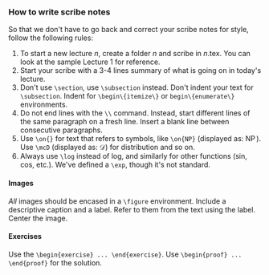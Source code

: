 ### How to write scribe notes

So that we don't have to go back and correct your scribe notes for style, follow the following rules:

1. To start a new lecture $n$, create a folder $n$ and scribe in $n$.tex. You can look at the sample Lecture 1 for reference. 
2. Start your scribe with a 3-4 lines summary of what is going on in today's lecture.
3. Don't use `\section`, use `\subsection` instead.  Don't indent your text for `\subsection`. Indent for `\begin\{itemize\}` or `begin\{enumerate\}` environments.
4. Do not end lines with the `\\` command. Instead, start different lines of the same paragraph on a fresh line. Insert a blank line between consecutive paragraphs.
5. Use `\on{}` for text that refers to symbols, like `\on{NP}` (displayed as: $\operatorname{NP}$). Use `\mcD` (displayed as: $\mathcal{D}$) for distribution and so on. 
6. Always use `\log` instead of log, and similarly for other functions (sin, cos, etc.). We've defined a `\exp`, though it's not standard.

#### Images
*All* images should be encased in a `\figure` environment. Include a descriptive caption and a label. Refer to them from the text using the label. Center the image.

#### Exercises
Use the `\begin{exercise} ... \end{exercise}`. Use `\begin{proof} ... \end{proof}` for the solution.
